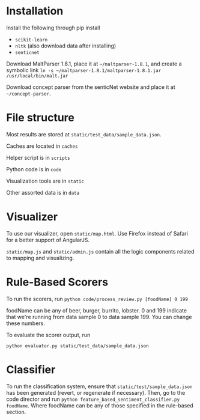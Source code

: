 Installation
================================
Install the following through pip install
- ```scikit-learn```
- ```nltk``` (also download data after installing)
- ```senticnet```

Download MaltParser 1.8.1, place it at ```~/maltparser-1.8.1```, and create a symbolic
link ```ln -s ~/maltparser-1.8.1/maltparser-1.8.1.jar /usr/local/bin/malt.jar```

Download concept parser from the senticNet website and place it at ```~/concept-parser```.


File structure
================================
Most results are stored at ```static/test_data/sample_data.json```.

Caches are located in ```caches```

Helper script is in ```scripts```

Python code is in ```code```

Visualization tools are in ```static```

Other assorted data is in ```data```


Visualizer
================================

To use our visualizer, open ```static/map.html```. Use Firefox instead of Safari for a better support of AngularJS.

```static/map.js``` and ```static/admin.js``` contain all the logic components related to mapping and visualizing.
 

Rule-Based Scorers
================================

To run the scorers, run ```python code/process_review.py [foodName] 0 199```

foodName can be any of beer, burger, burrito, lobster. 0 and 199 indicate that we're running from
data sample 0 to data sample 199. You can change these numbers.

To evaluate the scorer output, run
```
python evaluator.py static/test_data/sample_data.json
```

Classifier
================================

To run the classification system, ensure that ```static/test/sample_data.json```
has been generated (revert, or regenerate if necessary).  Then, go to the code
director and run ```python feature_based_sentiment_classifier.py foodName```.
Where foodName can be any of those specified in the rule-based section.
